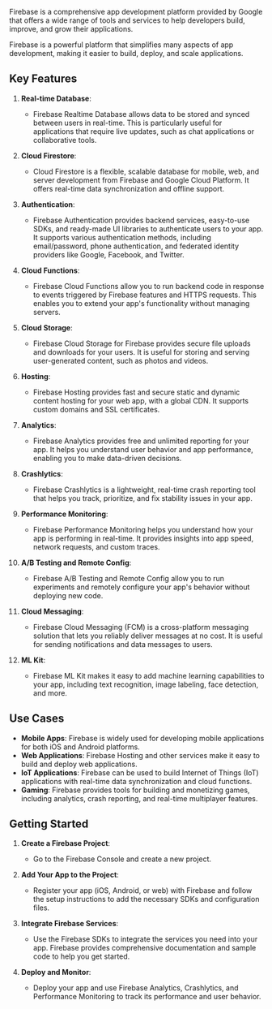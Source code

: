 Firebase is a comprehensive app development platform provided by Google that offers a wide range of tools and services to help developers build, improve, and grow their applications.

Firebase is a powerful platform that simplifies many aspects of app development, making it easier to build, deploy, and scale applications.
## Key Features

1. **Real-time Database**:
	- Firebase Realtime Database allows data to be stored and synced between users in real-time. This is particularly useful for applications that require live updates, such as chat applications or collaborative tools.

2. **Cloud Firestore**:
	- Cloud Firestore is a flexible, scalable database for mobile, web, and server development from Firebase and Google Cloud Platform. It offers real-time data synchronization and offline support.

3. **Authentication**:
	- Firebase Authentication provides backend services, easy-to-use SDKs, and ready-made UI libraries to authenticate users to your app. It supports various authentication methods, including email/password, phone authentication, and federated identity providers like Google, Facebook, and Twitter.

4. **Cloud Functions**:
	- Firebase Cloud Functions allow you to run backend code in response to events triggered by Firebase features and HTTPS requests. This enables you to extend your app's functionality without managing servers.

5. **Cloud Storage**:
	- Firebase Cloud Storage for Firebase provides secure file uploads and downloads for your users. It is useful for storing and serving user-generated content, such as photos and videos.

6. **Hosting**:
	- Firebase Hosting provides fast and secure static and dynamic content hosting for your web app, with a global CDN. It supports custom domains and SSL certificates.

7. **Analytics**:
	- Firebase Analytics provides free and unlimited reporting for your app. It helps you understand user behavior and app performance, enabling you to make data-driven decisions.

8. **Crashlytics**:
	- Firebase Crashlytics is a lightweight, real-time crash reporting tool that helps you track, prioritize, and fix stability issues in your app.

9. **Performance Monitoring**:
	- Firebase Performance Monitoring helps you understand how your app is performing in real-time. It provides insights into app speed, network requests, and custom traces.

10. **A/B Testing and Remote Config**:
	- Firebase A/B Testing and Remote Config allow you to run experiments and remotely configure your app's behavior without deploying new code.

11. **Cloud Messaging**:
    - Firebase Cloud Messaging (FCM) is a cross-platform messaging solution that lets you reliably deliver messages at no cost. It is useful for sending notifications and data messages to users.

12. **ML Kit**:
    - Firebase ML Kit makes it easy to add machine learning capabilities to your app, including text recognition, image labeling, face detection, and more.

## Use Cases
- **Mobile Apps**: Firebase is widely used for developing mobile applications for both iOS and Android platforms.
- **Web Applications**: Firebase Hosting and other services make it easy to build and deploy web applications.
- **IoT Applications**: Firebase can be used to build Internet of Things (IoT) applications with real-time data synchronization and cloud functions.
- **Gaming**: Firebase provides tools for building and monetizing games, including analytics, crash reporting, and real-time multiplayer features.

## Getting Started

1. **Create a Firebase Project**:
	- Go to the Firebase Console and create a new project.

2. **Add Your App to the Project**:
	- Register your app (iOS, Android, or web) with Firebase and follow the setup instructions to add the necessary SDKs and configuration files.

3. **Integrate Firebase Services**:
	- Use the Firebase SDKs to integrate the services you need into your app. Firebase provides comprehensive documentation and sample code to help you get started.

4. **Deploy and Monitor**:
	- Deploy your app and use Firebase Analytics, Crashlytics, and Performance Monitoring to track its performance and user behavior.